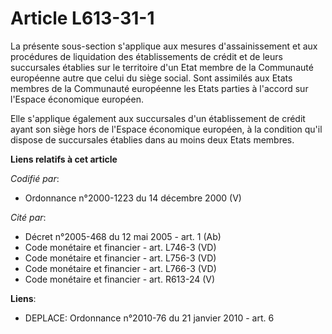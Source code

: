 # Article L613-31-1

La présente sous-section s'applique aux mesures d'assainissement et aux procédures de liquidation des établissements de
crédit et de leurs succursales établies sur le territoire d'un Etat membre de la Communauté européenne autre que celui du
siège social. Sont assimilés aux Etats membres de la Communauté européenne les Etats parties à l'accord sur l'Espace
économique européen.

Elle s'applique également aux succursales d'un établissement de crédit ayant son siège hors de l'Espace économique européen,
à la condition qu'il dispose de succursales établies dans au moins deux Etats membres.

**Liens relatifs à cet article**

_Codifié par_:

  - Ordonnance n°2000-1223 du 14 décembre 2000 (V)

_Cité par_:

  - Décret n°2005-468 du 12 mai 2005 - art. 1 (Ab)
  - Code monétaire et financier - art. L746-3 (VD)
  - Code monétaire et financier - art. L756-3 (VD)
  - Code monétaire et financier - art. L766-3 (VD)
  - Code monétaire et financier - art. R613-24 (V)

**Liens**:

  - DEPLACE: Ordonnance n°2010-76 du 21 janvier 2010 - art. 6
